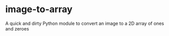# image-to-array
A quick and dirty Python module to convert an image to a 2D array of ones and zeroes
